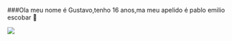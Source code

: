 ###Ola meu nome é Gustavo,tenho 16 anos,ma meu apelido é pablo emilio escobar 
  👋

<!--


- 🔭 atualmente não trabalho mas espero no futuro trabalhar ...
- 🌱 Estou estudando diversas materias  ...
- 👯 estou procurando ajudar minha familia  ...
- 🤔 estou procurando ajuda com a internet ...
- 😄 Pronouns:pega casadas, betoneira de 14v ...
- ⚡ Fun fact: ...
-->
![](https://pa1.aminoapps.com/6549/51d2c14ff003350e9ff3a4f3768e8dfa9ad4745e_00.gif)
